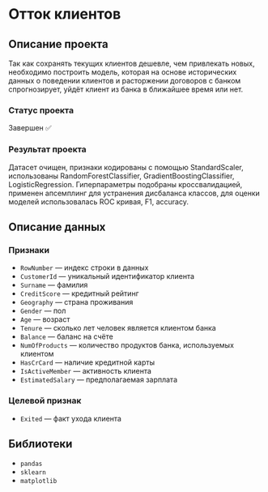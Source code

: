 # Отток клиентов

## Описание проекта
Так как сохранять текущих клиентов дешевле, чем привлекать новых, необходимо построить модель, которая на основе исторических данных о поведении клиентов и расторжении договоров с банком спрогнозирует, уйдёт клиент из банка в ближайшее время или нет.
### Статус проекта
Завершен ✅
### Результат проекта
Датасет очищен, признаки кодированы с помощью StandardScaler, использованы RandomForestClassifier, GradientBoostingClassifier, LogisticRegression. Гиперпараметры подобраны кроссвалидацией, применен апсемплинг для устранения дисбаланса классов, для оценки моделей использовалась ROC кривая, F1, accuracy.

## Описание данных
### Признаки
- ```RowNumber``` — индекс строки в данных
- ```CustomerId``` — уникальный идентификатор клиента
- ```Surname``` — фамилия
- ```CreditScore``` — кредитный рейтинг
- ```Geography``` — страна проживания
- ```Gender``` — пол
- ```Age``` — возраст
- ```Tenure``` — сколько лет человек является клиентом банка
- ```Balance``` — баланс на счёте
- ```NumOfProducts``` — количество продуктов банка, используемых клиентом
- ```HasCrCard``` — наличие кредитной карты
- ```IsActiveMember``` — активность клиента
- ```EstimatedSalary``` — предполагаемая зарплата
### Целевой признак
- ```Exited``` — факт ухода клиента

## Библиотеки
- ```pandas```
- ```sklearn```
- ```matplotlib```
